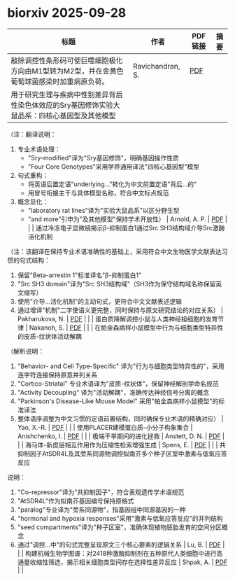 # biorxiv 2025-09-28

| 标题 | 作者 | PDF链接 |  摘要 |
|------|------|--------|------|
| 敲除调控性条形码可使巨噬细胞极化方向由M1型转为M2型，并在金黄色葡萄球菌感染时加重病原负荷。 | Ravichandran, S. | [PDF](https://doi.org/10.1101/2021.10.19.464946) |  |
| 用于研究生理与疾病中性别差异背后性染色体效应的Sry基因修饰实验大鼠品系：四核心基因型及其他模型

（注：翻译说明：
1. 专业术语处理：
   - "Sry-modified"译为"Sry基因修饰"，明确基因操作性质
   - "Four Core Genotypes"采用学界通用译法"四核心基因型"模型
2. 句式重构：
   - 将英语后置定语"underlying..."转化为中文前置定语"背后...的"
   - 用冒号衔接主干与具体模型名称，符合中文标点规范
3. 概念显化：
   - "laboratory rat lines"译为"实验大鼠品系"以区分野生型
   - "and more"引申为"及其他模型"保持学术开放性） | Arnold, A. P. | [PDF](https://doi.org/10.1101/2023.02.09.527738) |  |
| 通过冷冻电子显微镜揭示β-抑制蛋白1通过Src SH3结构域介导Src激酶活化机制

（注：该翻译在保持专业术语准确性的基础上，采用符合中文生物医学文献表达习惯的句式结构：
1. 保留"Beta-arrestin 1"标准译名"β-抑制蛋白1"
2. "Src SH3 domain"译为"Src SH3结构域"（SH3作为保守结构域名称保留英文缩写）
3. 使用"介导...活化机制"的主动句式，更符合中文文献表述逻辑
4. 通过增译"机制"二字使语义更完整，同时保持与原文研究结论的对应关系） | Pakharukova, N. | [PDF](https://doi.org/10.1101/2024.07.31.605623) |  |
| 蛋白质降解调控小鼠与人类神经祖细胞的发育节律 | Nakanoh, S. | [PDF](https://doi.org/10.1101/2024.08.01.604391) |  |
| 在帕金森病样小鼠模型中行为与细胞类型特异性的皮质-纹状体活动解耦

（解析说明：
1. "Behavior- and Cell Type-Specific" 译为"行为与细胞类型特异性的"，采用连字符连接保持原意并列关系
2. "Cortico-Striatal" 专业术语译为"皮质-纹状体"，保留神经解剖学命名规范
3. "Activity Decoupling" 译为"活动解耦"，准确传达神经信号分离的概念
4. "Parkinson's Disease-Like Mouse Model" 采用"帕金森病样小鼠模型"的标准译法
5. 整体语序调整为中文习惯的定语前置结构，同时确保专业术语的精确对应） | Yao, X.-R. | [PDF](https://doi.org/10.1101/2024.08.13.607859) |  |
| 使用PLACER建模蛋白质-小分子构象集合 | Anishchenko, I. | [PDF](https://doi.org/10.1101/2024.09.25.614868) |  |
| 极端干旱期间的进化拯救 | Anstett, D. N. | [PDF](https://doi.org/10.1101/2024.10.24.619808) |  |
| 海马体-新皮层相互作用作为压缩性检索增强生成 | Spens, E. | [PDF](https://doi.org/10.1101/2024.11.04.621950) |  |
| 共抑制因子AtSDR4L及其旁系同源物调控拟南芥多个种子区室中激素与低氧应答反应

说明：
1. "Co-repressor"译为"共抑制因子"，符合表观遗传学术语规范
2. "AtSDR4L"作为拟南芥基因编号保持原格式
3. "paralog"专业译为"旁系同源物"，指基因组中同源基因的一种
4. "hormonal and hypoxia responses"采用"激素与低氧应答反应"的并列结构
5. "seed compartments"译为"种子区室"，准确体现植物胚胎发育的空间分区概念
6. 通过"调控...中"的句式完整呈现原文三个核心要素的逻辑关系 | Lu, B. | [PDF](https://doi.org/10.1101/2024.11.29.626136) |  |
| 构建机械生物学图谱：对2418种激酶抑制剂在五种原代人类细胞中进行高通量收缩性筛选，揭示相关细胞类型间存在选择性差异反应 | Shpak, A. | [PDF](https://doi.org/10.1101/2025.01.11.632556) |  |
